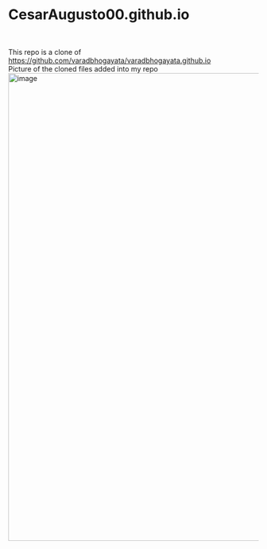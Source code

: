 # CesarAugusto00.github.io

<br>

This repo is a clone of https://github.com/varadbhogayata/varadbhogayata.github.io
<br>
Picture of the cloned files added into my repo <br>
<img width="942" alt="image" src="https://github.com/CesarAugusto00/CesarAugusto00.github.io/assets/144982985/e7b2c7cb-c5b8-47a5-9059-0cab8e1c9403">
